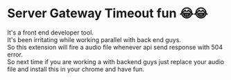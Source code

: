 # Server Gateway Timeout fun 😂😂

It's a front end developer tool.<br>
It's been irritating while working parallel with back end guys.<br>
So this extension will fire a audio file whenever api send response with 504 error.<br>
So next time if you are working a with backend guys just replace your audio file and install this in your chrome and have fun. 